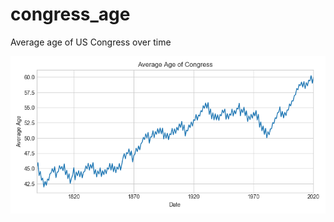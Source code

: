 # congress_age
Average age of US Congress over time

![Average Age](https://github.com/dodger487/congress_age/blob/master/fig/time_avgage.png)
